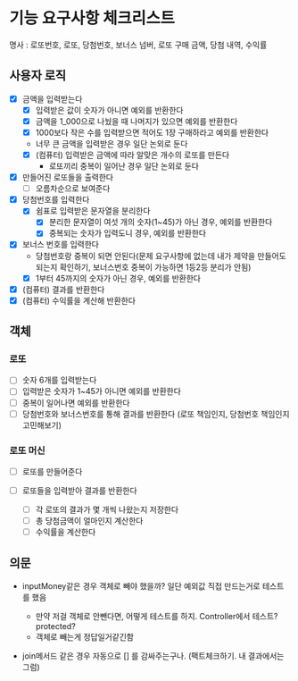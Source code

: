 # 기능 요구사항 체크리스트
명사 : 로또번호, 로또, 당첨번호, 보너스 넘버, 로또 구매 금액, 당첨 내역, 수익률

## 사용자 로직
- [x] 금액을 입력받는다
   - [x] 입력받은 값이 숫자가 아니면 예외를 반환한다
   - [x] 금액을 1_000으로 나눴을 때 나머지가 있으면 예외를 반환한다
   - [x] 1000보다 작은 수를 입력받으면 적어도 1장 구매하라고 예외를 반환한다
   - 너무 큰 금액을 입력받은 경우 일단 논외로 둔다
   - [x] (컴퓨터) 입력받은 금액에 따라 알맞은 개수의 로또를 만든다
      - 로또끼리 중복이 일어난 경우 일단 논외로 둔다 
- [x] 만들어진 로또들을 출력한다
  - [ ] 오름차순으로 보여준다
- [x] 당첨번호를 입력한다
   - [x] 쉼표로 입력받은 문자열을 분리한다
       - [x] 분리한 문자열이 여섯 개의 숫자(1~45)가 아닌 경우, 예외를 반환한다
       - [x] 중복되는 숫자가 입력도니 경우, 예외를 반환한다
- [x] 보너스 번호를 입력한다
   - 당첨번호랑 중복이 되면 안된다(문제 요구사항에 없는데 내가 제약을 만들어도 되는지 확인하기, 보너스번호 중복이 가능하면 1등2등 분리가 안됨)
   - [x] 1부터 45까지의 숫자가 아닌 경우, 예외를 반환한다
- [x] (컴퓨터) 결과를 반환한다
- [x] (컴퓨터) 수익률을 계산해 반환한다

## 객체
### 로또
- [ ] 숫자 6개를 입력받는다
- [ ] 입력받은 숫자가 1~45가 아니면 예외를 반환한다
- [ ] 중복이 일어나면 예외를 반환한다
- [ ] 당첨번호와 보너스번호를 통해 결과를 반환한다 (로또 책임인지, 당첨번호 책임인지 고민해보기)
### 로또 머신
- [ ] 로또를 만들어준다

- [ ] 로또들을 입력받아 결과를 반환한다
  - [ ] 각 로또의 결과가 몇 개씩 나왔는지 저장한다
  - [ ] 총 당첨금액이 얼마인지 계산한다
  - [ ] 수익률을 계산한다

## 의문
- inputMoney같은 경우 객체로 빼야 했을까? 일단 예외값 직접 만드는거로 테스트를 했음
  - 만약 저걸 객체로 안뺀다면, 어떻게 테스트를 하지. Controller에서 테스트? protected?
  - 객체로 빼는게 정답일거같긴함

- join메서드 같은 경우 자동으로 [] 를 감싸주는구나. (팩트체크하기. 내 결과에서는 그럼)